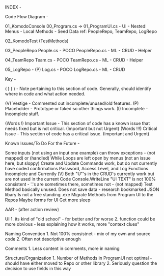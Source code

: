 INDEX -


Code Flow Diagram -

01_KomodoConsole
	00_Program.cs -> 
		01_ProgramUI.cs - UI - Nested Menus - Local Methods - Seed Data
			ref: PeopleRepo, TeamRepo, LogRepo
		
02_KomodoTest (TestMethods)

03_PeopleRepo
	People.cs - POCO
		PeopleRepo.cs - ML - CRUD - Helper

04_TeamRepo
	Team.cs - POCO
		TeamRepo.cs - ML - CRUD - Helper

05_LogRepo - (P)
	Log.cs - POCO
		LogRepo.cs - ML - CRUD


Key -

( )				( ) - Note pertaining to this section of code. Generally, should identify where in code and what action needed.

(V) 			Vestige - Commented out incomplete/unused/old features.
(P)				Placeholder - Prototype or faked so other things work.
(I)				Incomplete - Incomplete stuff.

(Words !) 		Important Issue - This section of code has a known issue that needs fixed but is not critical. (Important but not Urgent)
(Words !!!)		Critical Issue - This section of code has a critical issue. (Important and Urgent)


Known Issues/To Do For the Future -

Some inputs (not using an input one example) can throw exceptions - (not mapped) or (handled)
While Loops are left open by menus (not an issue here, but sloppy)
Create and Update Commands work, but do not currently have coded confirmations
Password, Access Level, and Log Functions Incomplete and Currently (V)
Both "U"'s in the CRUD's currently work but are not used in the current Code
Console.WriteLine "UI TEXT" is not 100% consistent - '.'s are sometimes there, sometimes not - (not mapped)
Test Method basically unused.
Does not save data - research bookmarked JSON libary
Is not a free standing .exe
Migrate Methods from Program UI to the Repos
Maybe forms for UI
Get more sleep


AAR - (after action review)

UI
	1. its kind of "old school" - for better and for worse
	2. function could be more obvious - less explaining how it works, more "context clues"

Naming Convention
	1. Not 100% consistnet - mix of my own and source code
	2. Often not descriptive enough

Comments
	1. Less content in comments, more in naming

Structure/Organization
	1. Number of Methods in ProgramUI not optimal - should have either moved to Repo or other library
	2. Seriously question the decision to use fields in this way

